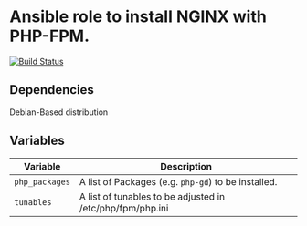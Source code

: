 # Ansible role to install NGINX with PHP-FPM.

[![Build Status](https://travis-ci.org/andriusdj/ansible-nginx_php-fpm.svg?branch=master)](https://travis-ci.org/andriusdj/ansible-nginx_php-fpm)

## Dependencies

Debian-Based distribution

## Variables

Variable          | Description
----------------- | ---------------------------------------------------------------------------------
`php_packages`    | A list of Packages (e.g. `php-gd`) to be installed.
`tunables`        | A list of tunables to be adjusted in /etc/php/fpm/php.ini

